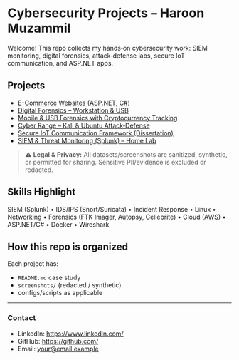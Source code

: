 # Cybersecurity Projects – Haroon Muzammil

Welcome! This repo collects my hands‑on cybersecurity work: SIEM monitoring, digital forensics, attack‑defense labs, secure IoT communication, and ASP.NET apps.

## Projects
- [E-Commerce Websites (ASP.NET, C#)](ecommerce-aspnet/README.md)
- [Digital Forensics – Workstation & USB](digital-forensics-usb/README.md)
- [Mobile & USB Forensics with Cryptocurrency Tracking](mobile-crypto-forensics/README.md)
- [Cyber Range – Kali & Ubuntu Attack‑Defense](cyber-range-attack-defense/README.md)
- [Secure IoT Communication Framework (Dissertation)](secure-iot-dissertation/README.md)
- [SIEM & Threat Monitoring (Splunk) – Home Lab](splunk-siem/README.md)

> ⚠️ **Legal & Privacy:** All datasets/screenshots are sanitized, synthetic, or permitted for sharing. Sensitive PII/evidence is excluded or redacted.

## Skills Highlight
SIEM (Splunk) • IDS/IPS (Snort/Suricata) • Incident Response • Linux • Networking • Forensics (FTK Imager, Autopsy, Cellebrite) • Cloud (AWS) • ASP.NET/C# • Docker • Wireshark

## How this repo is organized
Each project has:
- `README.md` case study
- `screenshots/` (redacted / synthetic)
- configs/scripts as applicable

---

### Contact
- LinkedIn: https://www.linkedin.com/
- GitHub: https://github.com/
- Email: your@email.example
